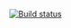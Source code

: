 [![Build status](https://ci.appveyor.com/api/projects/status/koeaghivunv60fab?svg=true)](https://ci.appveyor.com/project/MaksimNosov/aqa-qamid-diplom)